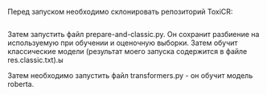 Перед запуском необходимо склонировать репозиторий ToxiCR:
```sh

```

Затем запустить файл prepare-and-classic.py. Он сохранит разбиение на используемую при обучении и оценочную выборки. Затем обучит классические модели (результат моего запуска содержится в файле res.classic.txt).ы

Затем необходимо запустить файл transformers.py - он обучит модель roberta. 